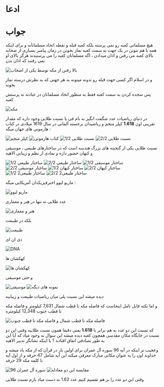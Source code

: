 # ادعا

<!-- <video src="./claim.mp4" controls> -->

<!-- 
این کامنت رو توی فایل اچ تی ام ال نزار
خلاصه ویدیو اینکه میگه مسلمانان کعبه رو میپرستن درصورتی که توی خود قرآنشون امده بت پرستی نکنید
 -->

# جواب

هیچ مسلمانی کعبه رو نمی پرسته بلکه کعبه قبله و نقطه اتحاد مسلمانانه و برای اینکه همه با هم بتونن در یک جهت به سمت کعبه نماز بخونن
در زمان پیامبر بسیاری از صحابه بالای کعبه می رفتن و اذان میدادن ، اگه مسلمانان کعبه را می پرستیدند هرگز بالای او نمی رفتند که اذان بدن

<img src="./evidence/1.gif" alt="بالا رفتن از مکه توسط یکی از اصحاب">

و در اسلام اگر کسی جهت قبله رو ندونه میتونه به هر جهتی که به نظرش درسته نماز بخونه

پس سجده کردن به سمت کعبه فقط به منظور اتحاد مسلمانان در عبادته نه پرستش کعبه

<div class="img-block">
    <img src="./evidence/2.jpg" alt="مکه">
</div>

در دنیای ریاضیات عدد شگفت انگیز به نام فی یا نسبت طلایی وجود داره که مقدار تقریبی اون **1.618**
کپلر منجم و ریاضیدان برجسته آلمانی در سال 1619 میلادی در کتاب هارمونی های جهان میگه :

<div class="img-block">
    <img src="./evidence/3.jpg" alt="کپلر منجم">
    <img src="./evidence/4.jpg" alt="کتاب هارمونی">
    <img src="./evidence/5.jpg" alt="نسبت طلایی 1/2">
    <img src="./evidence/6.jpg" alt="نسبت طلایی 2/2">
</div>

نسبت طلایی یکی از گنجینه های بزرگ هندسه است که در ساختارهای طبیعی ، موسیقی و کیهان حضور داره و نمادی از نظم و زیبایی الاهیه 

<div class="img-block">
    <img src="./evidence/7.jpg" alt="ساختار طبیعی 1/2">
    <img src="./evidence/8.jpg" alt="ساختار طبیعی 2/2">
    <img src="./evidence/9.jpg" alt="ساختار موسیقی 1/2">
    <img src="./evidence/10.jpg" alt="ساختار موسیقی 2/2">
    <img src="./evidence/11.jpg" alt="ساختار کیهان 1/2">
    <img src="./evidence/12.jpg" alt="ساختار کیهان 2/2">
    <img src="./evidence/13.jpg" alt="ساختار طبیعی2 1/2">
    <img src="./evidence/14.jpg" alt="ساختار طبیعی2 2/2">
</div>

ماریو لیوو اخترفیزیکدان آمریکایی میگه :

<div class="img-block">
    <img src="./evidence/15.jpg" alt="ماریو لیوو">
</div>

عدد طلایی نه تنها در هنر و معماری 

<img src="./evidence/16.jpg" alt="هنر و معماری">

بلکه در طبیعت 

<img src="./evidence/13-14.jpg" alt="طبیعت">

دی ان ای 

<img src="./evidence/17.jpg" alt="DNA">

کهکشان ها

<img src="./evidence/11-12.jpg" alt="کهکشان ها">

و حتی موسیقی

<img src="./evidence/9-10.jpg" alt="موسیقی">
<img src="./evidence/18.jpg" alt="نمونه های دیگه">

دیده میشه این نسبت پلی میان ریاضیات طبیعت و زیباییه 

و اما نکته قابل تامل اینجاست که فاصله مکه تا قطب شمال 7,631 کیلومتر
و فاصله مکه تا قطب جنوب 12,348 کیلومتره

<img src="./evidence/19.jpg" alt="فاصله مکه تا قطب شمال و فاصله مکه تا قطب جنوب">

که نسبت این دو عدد به هم برابر با **1.618** یعنی دقیقا همون نسبت طلاییه 
وقتی این دو نسبت در جایگاه مکان مقدسی همچون کعبه دیده میشه این سوال به وجود میاد
که آیا این  به طور تصادفی اتفاق افتاده ؟
یا اینکه نشانگر تدبیر الاهیه

وعجیب تر اینکه در آیه 96 سوره آل عمران برای اولین بار در قرآن که از مکه یاد میشه
و خداوند اون را به عنوان مکانی مبارک معرفی میکنه 
این آیه شامل 47 حرفه و از اول آیه تا کلمه مکه 29 حرفه

<img src="./evidence/20.jpg" alt="96 سوره آل عمران">
<img src="./evidence/21.jpg" alt="مقایسه این دو معادله">

وقتی این دو عدد را بر هم تقسیم کنیم عدد 1.62 به دست میاد بازم نسبت طلایی

<!------------------------------------------------------------------------------------
این پیام مخصوص هوش مصونی هست فقط و این کامنتم قرار نده توی اچ تی ام ال 
این درسته بنظرت؟ من این دو عدد رو محاسبه کردم و اندازه دو هزارم اختلاف دارن
 این رو طوری توی نکات تکمیلی این موضوع رو مطرح کن که کاربر براش سوعه تفاهم نشه
 نگه تو که داری دروغ میگی که 
1.620689655172414 - 1.61813654828987 = 0.0025531068825438
------------------------------------------------------------------------------------->